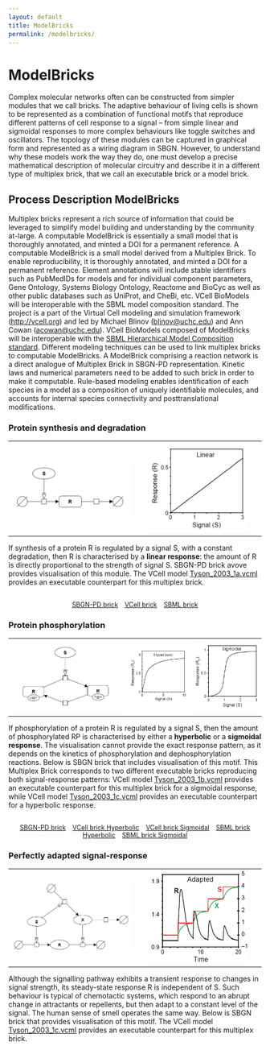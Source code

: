```yaml
---
layout: default
title: ModelBricks
permalink: /modelbricks/
---
```


# ModelBricks

Complex molecular networks often can be constructed from simpler modules that we call bricks. The adaptive behaviour of living cells is shown to be represented as a combination of functional motifs that reproduce different patterns of cell response to a signal – from simple linear and sigmoidal responses to more complex behaviours like toggle switches and oscillators. The topology of these modules can be captured in graphical form and represented as a wiring diagram in SBGN. However, to understand why these models work the way they do, one must develop a precise mathematical description of molecular circuitry and describe it in a different type of multiplex brick, that we call an executable brick or a model brick.

## Process Description ModelBricks

Multiplex bricks represent a rich source of information that could be leveraged to simplify model building and understanding by the community at-large. A computable ModelBrick is essentially a small model that is thoroughly annotated, and minted a DOI for a permanent reference. A computable ModelBrick is a small model derived from a Multiplex Brick. To enable reproducibility, it is thoroughly annotated, and minted a DOI for a permanent reference. Element annotations will include stable identifiers such as PubMedIDs for models and for individual component parameters, Gene Ontology, Systems Biology Ontology, Reactome and BioCyc as well as other public databases such as UniProt, and CheBi, etc. VCell BioModels will be interoperable with the SBML model composition standard. The project is a part of the Virtual Cell modeling and simulation framework (<a href="http://vcell.org">http://vcell.org</a>) and led by Michael Blinov (<a href="mailto:blinov@uchc.edu">blinov@uchc.edu</a>) and Ann Cowan (<a href="mailto:acowan@uchc.edu">acowan@uchc.edu</a>). VCell BioModels composed of ModelBricks will be interoperable with the <a href="http://sbml.org/Documents/Specifications/SBML_Level_3/Packages/Hierarchical_Model_Composition_%28comp%29">SBML Hierarchical Model Composition standard</a>. Different modeling techniques can be used to link multiplex bricks to computable ModelBricks. A ModelBrick comprising a reaction network is a direct analogue of Multiplex Brick in SBGN-PD representation. Kinetic laws and numerical parameters need to be added to such brick in order to make it computable. Rule-based modeling enables identification of each species in a model as a composition of uniquely identifiable molecules, and accounts for internal species connectivity and posttranslational modifications. 

### Protein synthesis and degradation

<table>
    <tr>
    <td style="width:410px; text-align:center; font-size:90%;"><img src="/images/modelbricks/LinearSBGN.PNG" width="600"/></td>
    <td style="width:410px; text-align:center; font-size:90%;"><img src="/images/modelbricks/LinearResponse.PNG" width="200"/></td>
     </tr>
</table>

If synthesis of a protein R is regulated by a signal S, with a constant degradation, then R is characterised by a <strong>linear response</strong>: the amount of R is directly proportional to the strength of signal S. SBGN-PD brick avove provides visualisation of this module. The VCell model <a href="/modelbricks/Tyson_2003_1a.vcml">Tyson_2003_1a.vcml</a> provides an executable counterpart for this multiplex brick.

 <div class="img" style="font-size:90%; text-align:center;"><br /><a href="/modelbricks/LinearResponse.graphml">SBGN-PD brick</a> &ensp; <a href="/modelbricks/Tyson_2003_1a.vcml">VCell brick</a> &ensp; <a href="/modelbricks/Tyson_2003_1a.xml">SBML brick</a></div>

### Protein phosphorylation

<table>
    <tr>
    <td style="width:360px; text-align:center; font-size:90%;"><img src="/images/modelbricks/PhosphorylationSBGN.PNG" width="600"/></td> 
 <td style="width:190px; text-align:center; font-size:90%;"><img src="/images/modelbricks/HyperbolicResponse.PNG" width="200"/> </td> 
 <td style="width:210px; text-align:center; font-size:90%;"><img src="/images/modelbricks/SigmoidalResponse.PNG" width="170"/></td>      </tr>
</table>

If phosphorylation of a protein R is regulated by a signal S, then the amount of phosphorylated RP is characterised by either a <strong>hyperbolic</strong> or a <strong>sigmoidal response</strong>. The visualisation cannot provide the exact response pattern, as it depends on the kinetics of phosphorylation and dephosphorylation reactions. Below is SBGN brick that includes visualisation of this motif. This Multiplex Brick corresponds to two different executable bricks reproducing both signal-response patterns: VCell model <a href="/modelbricks/Tyson_2003_1b.vcml">Tyson_2003_1b.vcml</a> provides an executable counterpart for this multiplex brick for a sigmoidal response, while VCell model <a href="/modelbricks/Tyson_2003_1c.vcml">Tyson_2003_1c.vcml</a> provides an executable counterpart for a hyperbolic response.

 <div class="img" style="font-size:90%; text-align:center;"><br />
 <a href="/modelbricks/PhosphorylationSBGN.graphml">SBGN-PD brick</a> &ensp; 
 <a href="/modelbricks/Tyson_2003_1b.vcml">VCell brick Hyperbolic</a> &ensp; 
 <a href="/modelbricks/Tyson_2003_1c.vcml">VCell brick Sigmoidal</a> &ensp;
 <a href="/modelbricks/Tyson_2003_1b.xml">SBML brick Hyperbolic</a> &ensp;
<a href="/modelbricks/Tyson_2003_1c.xml">SBML brick Sigmoidal</a>
</div>

### Perfectly adapted signal-response

<table>
    <tr>
    <td style="width:410px; text-align:center; font-size:90%;"><img src="/images/modelbricks/PerfectlyAdaptedSBGN.PNG" width="600"/></td> 
 <td style="width:410px; text-align:center; font-size:90%;"><img src="/images/modelbricks/PerfectlyAdaptedResponse.PNG" width="200"/></td>
    </tr>
</table>

Although the signalling pathway exhibits a transient response to changes in signal strength, its steady-state response R is independent of S. Such behaviour is typical of chemotactic systems, which respond to an abrupt change in attractants or repellents, but then adapt to a constant level of the signal. The human sense of smell operates the same way. Below is SBGN brick that provides visualisation of this motif. The VCell model <a href="/modelbricks/Tyson_2003_1d.vcml">Tyson_2003_1c.vcml</a> provides an executable counterpart for this multiplex brick.

